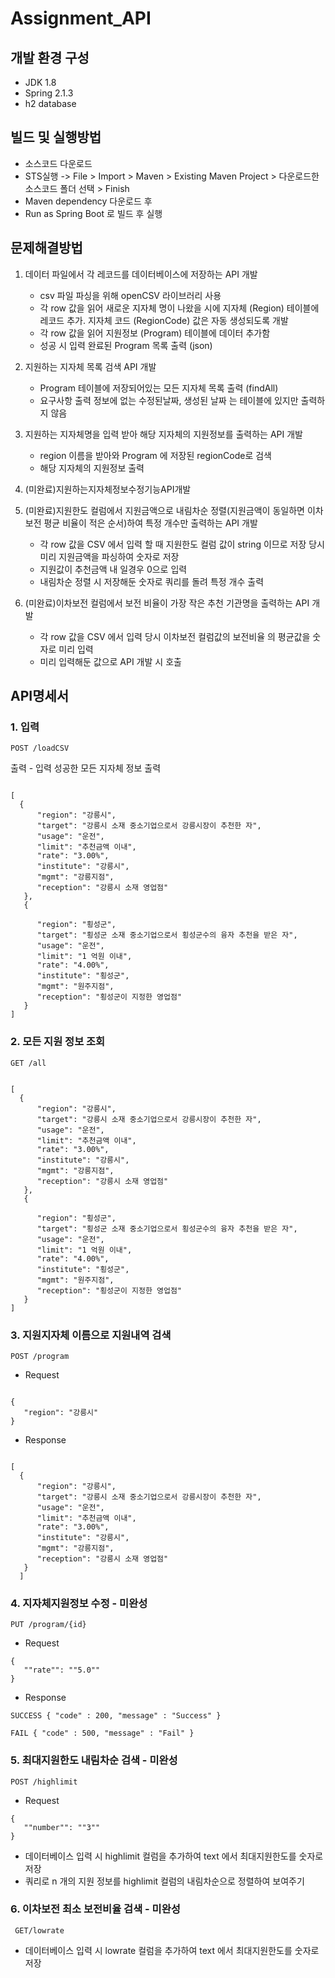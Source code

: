 # Assignment_API


## 개발 환경 구성
- JDK 1.8
- Spring 2.1.3
- h2 database

## 빌드 및 실행방법 
- 소스코드 다운로드
- STS실행 -> File > Import > Maven > Existing Maven Project > 다운로드한 소스코드 폴더 선택 > Finish
- Maven dependency 다운로드 후 
- Run as Spring Boot 로 빌드 후 실행 


## 문제해결방법
1. 데이터 파일에서 각 레코드를 데이터베이스에 저장하는 API 개발
    - csv 파일 파싱을 위해 openCSV 라이브러리 사용
    - 각 row 값을 읽어 새로운 지자체 명이 나왔을 시에 지자체 (Region) 테이블에 레코드 추가. 지자체 코드 (RegionCode) 값은 자동 생성되도록 개발 
    - 각 row 값을 읽어 지원정보 (Program) 테이블에 데이터 추가함 
    - 성공 시 입력 완료된 Program 목록 출력 (json)

2. 지원하는 지자체 목록 검색 API 개발
    - Program 테이블에 저장되어있는 모든 지자체 목록 출력 (findAll)
    - 요구사항 출력 정보에 없는 수정된날짜, 생성된 날짜 는 테이블에 있지만 출력하지 않음 
3. 지원하는 지자체명을 입력 받아 해당 지자체의 지원정보를 출력하는 API 개발
    - region 이름을 받아와 Program 에 저장된 regionCode로 검색 
    - 해당 지자체의 지원정보 출력
  

4. (미완료)지원하는지자체정보수정기능API개발

5. (미완료)지원한도 컬럼에서 지원금액으로 내림차순 정렬(지원금액이 동일하면 이차보전 평균 비율이 적은 순서)하여 특정 개수만 출력하는 API 개발
    - 각 row 값을 CSV 에서 입력 할 때 지원한도 컬럼 값이 string 이므로 저장 당시 미리 지원금액을 파싱하여 숫자로 저장 
    - 지원값이 추천금액 내 일경우 0으로 입력 
    - 내림차순 정렬 시 저장해둔 숫자로 쿼리를 돌려 특정 개수 출력 

6. (미완료)이차보전 컬럼에서 보전 비율이 가장 작은 추천 기관명을 출력하는 API 개발
    - 각 row 값을 CSV 에서 입력 당시 이차보전 컬럼값의 보전비율 의 평균값을 숫자로 미리 입력
    - 미리 입력해둔 값으로 API 개발 시 호출 

## API명세서
### 1. 입력
<pre><code>POST /loadCSV </pre></code>

출력 - 입력 성공한 모든 지자체 정보 출력 
<pre><code>
[  
  {
      "region": "강릉시",
      "target": "강릉시 소재 중소기업으로서 강릉시장이 추천한 자",
      "usage": "운전",
      "limit": "추천금액 이내",
      "rate": "3.00%",
      "institute": "강릉시",
      "mgmt": "강릉지점",
      "reception": "강릉시 소재 영업점"
   },
   {

      "region": "횡성군",
      "target": "횡성군 소재 중소기업으로서 횡성군수의 융자 추천을 받은 자",
      "usage": "운전",
      "limit": "1 억원 이내",
      "rate": "4.00%",
      "institute": "횡성군",
      "mgmt": "원주지점",
      "reception": "횡성군이 지정한 영업점"
   }
]
</pre></code>

### 2. 모든 지원 정보 조회
<pre><code>GET /all </pre></code>

<pre><code>
[  
  {
      "region": "강릉시",
      "target": "강릉시 소재 중소기업으로서 강릉시장이 추천한 자",
      "usage": "운전",
      "limit": "추천금액 이내",
      "rate": "3.00%",
      "institute": "강릉시",
      "mgmt": "강릉지점",
      "reception": "강릉시 소재 영업점"
   },
   {

      "region": "횡성군",
      "target": "횡성군 소재 중소기업으로서 횡성군수의 융자 추천을 받은 자",
      "usage": "운전",
      "limit": "1 억원 이내",
      "rate": "4.00%",
      "institute": "횡성군",
      "mgmt": "원주지점",
      "reception": "횡성군이 지정한 영업점"
   }
]
</pre></code>

### 3. 지원지자체 이름으로 지원내역 검색
<pre><code>POST /program </pre></code>

- Request 
<pre><code>
{
   "region": "강릉시"
}
</pre></code>

- Response
<pre><code>
[  
  {
      "region": "강릉시",
      "target": "강릉시 소재 중소기업으로서 강릉시장이 추천한 자",
      "usage": "운전",
      "limit": "추천금액 이내",
      "rate": "3.00%",
      "institute": "강릉시",
      "mgmt": "강릉지점",
      "reception": "강릉시 소재 영업점"
   }
  ]
</code></pre>

### 4. 지자체지원정보 수정 - 미완성
<pre><code>PUT /program/{id} </pre></code>

- Request 
<pre><code>{
   ""rate"": ""5.0""
}</pre></code>

- Response 
<pre><code>SUCCESS { "code" : 200, "message" : "Success" }</pre></code>
<pre><code>FAIL { "code" : 500, "message" : "Fail" }</pre></code>

### 5. 최대지원한도 내림차순 검색 - 미완성
<pre><code>POST /highlimit </pre></code>

- Request 
<pre><code>{
   ""number"": ""3""
}</pre></code>

- 데이터베이스 입력 시 highlimit 컬럼을 추가하여 text 에서 최대지원한도를 숫자로 저장 
- 쿼리로 n 개의 지원 정보를 highlimit 컬럼의 내림차순으로 정렬하여 보여주기 

### 6. 이차보전 최소 보전비율 검색 - 미완성
<pre><code> GET/lowrate </pre></code>

- 데이터베이스 입력 시 lowrate 컬럼을 추가하여 text 에서 최대지원한도를 숫자로 저장 

